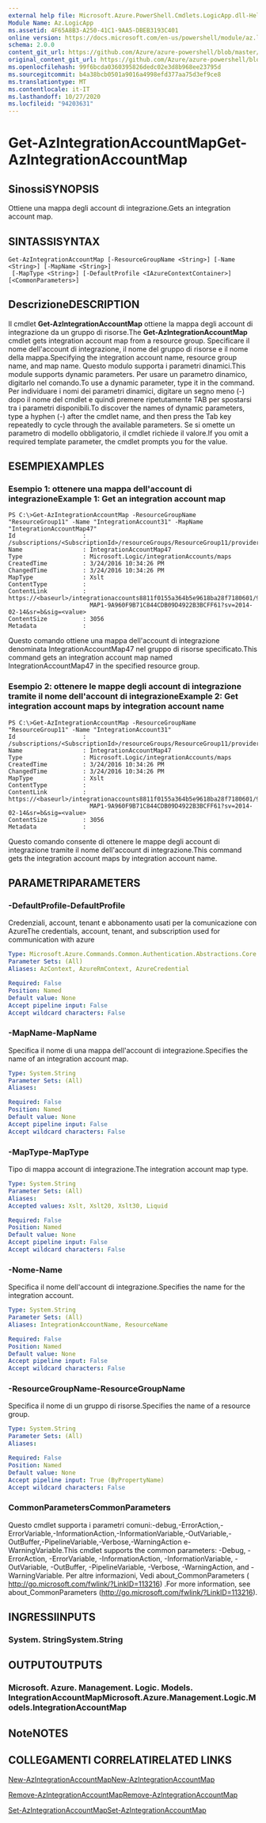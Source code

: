 ```yaml
---
external help file: Microsoft.Azure.PowerShell.Cmdlets.LogicApp.dll-Help.xml
Module Name: Az.LogicApp
ms.assetid: 4F65A8B3-A250-41C1-9AA5-DBEB3193C401
online version: https://docs.microsoft.com/en-us/powershell/module/az.logicapp/get-azintegrationaccountmap
schema: 2.0.0
content_git_url: https://github.com/Azure/azure-powershell/blob/master/src/LogicApp/LogicApp/help/Get-AzIntegrationAccountMap.md
original_content_git_url: https://github.com/Azure/azure-powershell/blob/master/src/LogicApp/LogicApp/help/Get-AzIntegrationAccountMap.md
ms.openlocfilehash: 99f6bcda0360395826dedc02e3d8b968ee23795d
ms.sourcegitcommit: b4a38bcb0501a9016a4998efd377aa75d3ef9ce8
ms.translationtype: MT
ms.contentlocale: it-IT
ms.lasthandoff: 10/27/2020
ms.locfileid: "94203631"
---
```

# <span data-ttu-id="5b872-101">Get-AzIntegrationAccountMap</span><span class="sxs-lookup"><span data-stu-id="5b872-101">Get-AzIntegrationAccountMap</span></span>

## <span data-ttu-id="5b872-102">Sinossi</span><span class="sxs-lookup"><span data-stu-id="5b872-102">SYNOPSIS</span></span>
<span data-ttu-id="5b872-103">Ottiene una mappa degli account di integrazione.</span><span class="sxs-lookup"><span data-stu-id="5b872-103">Gets an integration account map.</span></span>

## <span data-ttu-id="5b872-104">SINTASSI</span><span class="sxs-lookup"><span data-stu-id="5b872-104">SYNTAX</span></span>

```
Get-AzIntegrationAccountMap [-ResourceGroupName <String>] [-Name <String>] [-MapName <String>]
 [-MapType <String>] [-DefaultProfile <IAzureContextContainer>] [<CommonParameters>]
```

## <span data-ttu-id="5b872-105">Descrizione</span><span class="sxs-lookup"><span data-stu-id="5b872-105">DESCRIPTION</span></span>
<span data-ttu-id="5b872-106">Il cmdlet **Get-AzIntegrationAccountMap** ottiene la mappa degli account di integrazione da un gruppo di risorse.</span><span class="sxs-lookup"><span data-stu-id="5b872-106">The **Get-AzIntegrationAccountMap** cmdlet gets integration account map from a resource group.</span></span>
<span data-ttu-id="5b872-107">Specificare il nome dell'account di integrazione, il nome del gruppo di risorse e il nome della mappa.</span><span class="sxs-lookup"><span data-stu-id="5b872-107">Specifying the integration account name, resource group name, and map name.</span></span>
<span data-ttu-id="5b872-108">Questo modulo supporta i parametri dinamici.</span><span class="sxs-lookup"><span data-stu-id="5b872-108">This module supports dynamic parameters.</span></span>
<span data-ttu-id="5b872-109">Per usare un parametro dinamico, digitarlo nel comando.</span><span class="sxs-lookup"><span data-stu-id="5b872-109">To use a dynamic parameter, type it in the command.</span></span>
<span data-ttu-id="5b872-110">Per individuare i nomi dei parametri dinamici, digitare un segno meno (-) dopo il nome del cmdlet e quindi premere ripetutamente TAB per spostarsi tra i parametri disponibili.</span><span class="sxs-lookup"><span data-stu-id="5b872-110">To discover the names of dynamic parameters, type a hyphen (-) after the cmdlet name, and then press the Tab key repeatedly to cycle through the available parameters.</span></span>
<span data-ttu-id="5b872-111">Se si omette un parametro di modello obbligatorio, il cmdlet richiede il valore.</span><span class="sxs-lookup"><span data-stu-id="5b872-111">If you omit a required template parameter, the cmdlet prompts you for the value.</span></span>

## <span data-ttu-id="5b872-112">ESEMPI</span><span class="sxs-lookup"><span data-stu-id="5b872-112">EXAMPLES</span></span>

### <span data-ttu-id="5b872-113">Esempio 1: ottenere una mappa dell'account di integrazione</span><span class="sxs-lookup"><span data-stu-id="5b872-113">Example 1: Get an integration account map</span></span>
```
PS C:\>Get-AzIntegrationAccountMap -ResourceGroupName "ResourceGroup11" -Name "IntegrationAccount31" -MapName "IntegrationAccountMap47"
Id                   : /subscriptions/<SubscriptionId>/resourceGroups/ResourceGroup11/providers/Microsoft.Logic/integrationAccounts/IntegrationAccount31/maps/IntegrationAccountMap47
Name                 : IntegrationAccountMap47
Type                 : Microsoft.Logic/integrationAccounts/maps
CreatedTime          : 3/24/2016 10:34:26 PM
ChangedTime          : 3/24/2016 10:34:26 PM
MapType              : Xslt
ContentType          : 
ContentLink          : https://<baseurl>/integrationaccounts8811f0155a364b5e9618ba28f7180601/99D1E_XSLT_INTEGRATIONACCOUNT
                       MAP1-9A960F9B71C844CDB09D4922B3BCFF61?sv=2014-02-14&sr=b&sig=<value>
ContentSize          : 3056
Metadata             :
```

<span data-ttu-id="5b872-114">Questo comando ottiene una mappa dell'account di integrazione denominata IntegrationAccountMap47 nel gruppo di risorse specificato.</span><span class="sxs-lookup"><span data-stu-id="5b872-114">This command gets an integration account map named IntegrationAccountMap47 in the specified resource group.</span></span>

### <span data-ttu-id="5b872-115">Esempio 2: ottenere le mappe degli account di integrazione tramite il nome dell'account di integrazione</span><span class="sxs-lookup"><span data-stu-id="5b872-115">Example 2: Get integration account maps by integration account name</span></span>
```
PS C:\>Get-AzIntegrationAccountMap -ResourceGroupName "ResourceGroup11" -Name "IntegrationAccount31"
Id                   : /subscriptions/<SubscriptionId>/resourceGroups/ResourceGroup11/providers/Microsoft.Logic/integrationAccounts/IntegrationAccount31/maps/IntegrationAccountMap47
Name                 : IntegrationAccountMap47
Type                 : Microsoft.Logic/integrationAccounts/maps
CreatedTime          : 3/24/2016 10:34:26 PM
ChangedTime          : 3/24/2016 10:34:26 PM
MapType              : Xslt
ContentType          : 
ContentLink          : https://<baseurl>/integrationaccounts8811f0155a364b5e9618ba28f7180601/99D1E_XSLT_INTEGRATIONACCOUNT
                       MAP1-9A960F9B71C844CDB09D4922B3BCFF61?sv=2014-02-14&sr=b&sig=<value>
ContentSize          : 3056
Metadata             :
```

<span data-ttu-id="5b872-116">Questo comando consente di ottenere le mappe degli account di integrazione tramite il nome dell'account di integrazione.</span><span class="sxs-lookup"><span data-stu-id="5b872-116">This command gets the integration account maps by integration account name.</span></span>

## <span data-ttu-id="5b872-117">PARAMETRI</span><span class="sxs-lookup"><span data-stu-id="5b872-117">PARAMETERS</span></span>

### <span data-ttu-id="5b872-118">-DefaultProfile</span><span class="sxs-lookup"><span data-stu-id="5b872-118">-DefaultProfile</span></span>
<span data-ttu-id="5b872-119">Credenziali, account, tenant e abbonamento usati per la comunicazione con Azure</span><span class="sxs-lookup"><span data-stu-id="5b872-119">The credentials, account, tenant, and subscription used for communication with azure</span></span>

```yaml
Type: Microsoft.Azure.Commands.Common.Authentication.Abstractions.Core.IAzureContextContainer
Parameter Sets: (All)
Aliases: AzContext, AzureRmContext, AzureCredential

Required: False
Position: Named
Default value: None
Accept pipeline input: False
Accept wildcard characters: False
```

### <span data-ttu-id="5b872-120">-MapName</span><span class="sxs-lookup"><span data-stu-id="5b872-120">-MapName</span></span>
<span data-ttu-id="5b872-121">Specifica il nome di una mappa dell'account di integrazione.</span><span class="sxs-lookup"><span data-stu-id="5b872-121">Specifies the name of an integration account map.</span></span>

```yaml
Type: System.String
Parameter Sets: (All)
Aliases:

Required: False
Position: Named
Default value: None
Accept pipeline input: False
Accept wildcard characters: False
```

### <span data-ttu-id="5b872-122">-MapType</span><span class="sxs-lookup"><span data-stu-id="5b872-122">-MapType</span></span>
<span data-ttu-id="5b872-123">Tipo di mappa account di integrazione.</span><span class="sxs-lookup"><span data-stu-id="5b872-123">The integration account map type.</span></span>

```yaml
Type: System.String
Parameter Sets: (All)
Aliases:
Accepted values: Xslt, Xslt20, Xslt30, Liquid

Required: False
Position: Named
Default value: None
Accept pipeline input: False
Accept wildcard characters: False
```

### <span data-ttu-id="5b872-124">-Nome</span><span class="sxs-lookup"><span data-stu-id="5b872-124">-Name</span></span>
<span data-ttu-id="5b872-125">Specifica il nome dell'account di integrazione.</span><span class="sxs-lookup"><span data-stu-id="5b872-125">Specifies the name for the integration account.</span></span>

```yaml
Type: System.String
Parameter Sets: (All)
Aliases: IntegrationAccountName, ResourceName

Required: False
Position: Named
Default value: None
Accept pipeline input: False
Accept wildcard characters: False
```

### <span data-ttu-id="5b872-126">-ResourceGroupName</span><span class="sxs-lookup"><span data-stu-id="5b872-126">-ResourceGroupName</span></span>
<span data-ttu-id="5b872-127">Specifica il nome di un gruppo di risorse.</span><span class="sxs-lookup"><span data-stu-id="5b872-127">Specifies the name of a resource group.</span></span>

```yaml
Type: System.String
Parameter Sets: (All)
Aliases:

Required: False
Position: Named
Default value: None
Accept pipeline input: True (ByPropertyName)
Accept wildcard characters: False
```

### <span data-ttu-id="5b872-128">CommonParameters</span><span class="sxs-lookup"><span data-stu-id="5b872-128">CommonParameters</span></span>
<span data-ttu-id="5b872-129">Questo cmdlet supporta i parametri comuni:-debug,-ErrorAction,-ErrorVariable,-InformationAction,-InformationVariable,-OutVariable,-OutBuffer,-PipelineVariable,-Verbose,-WarningAction e-WarningVariable.</span><span class="sxs-lookup"><span data-stu-id="5b872-129">This cmdlet supports the common parameters: -Debug, -ErrorAction, -ErrorVariable, -InformationAction, -InformationVariable, -OutVariable, -OutBuffer, -PipelineVariable, -Verbose, -WarningAction, and -WarningVariable.</span></span> <span data-ttu-id="5b872-130">Per altre informazioni, Vedi about_CommonParameters ( http://go.microsoft.com/fwlink/?LinkID=113216) .</span><span class="sxs-lookup"><span data-stu-id="5b872-130">For more information, see about_CommonParameters (http://go.microsoft.com/fwlink/?LinkID=113216).</span></span>

## <span data-ttu-id="5b872-131">INGRESSI</span><span class="sxs-lookup"><span data-stu-id="5b872-131">INPUTS</span></span>

### <span data-ttu-id="5b872-132">System. String</span><span class="sxs-lookup"><span data-stu-id="5b872-132">System.String</span></span>

## <span data-ttu-id="5b872-133">OUTPUT</span><span class="sxs-lookup"><span data-stu-id="5b872-133">OUTPUTS</span></span>

### <span data-ttu-id="5b872-134">Microsoft. Azure. Management. Logic. Models. IntegrationAccountMap</span><span class="sxs-lookup"><span data-stu-id="5b872-134">Microsoft.Azure.Management.Logic.Models.IntegrationAccountMap</span></span>

## <span data-ttu-id="5b872-135">Note</span><span class="sxs-lookup"><span data-stu-id="5b872-135">NOTES</span></span>

## <span data-ttu-id="5b872-136">COLLEGAMENTI CORRELATI</span><span class="sxs-lookup"><span data-stu-id="5b872-136">RELATED LINKS</span></span>

[<span data-ttu-id="5b872-137">New-AzIntegrationAccountMap</span><span class="sxs-lookup"><span data-stu-id="5b872-137">New-AzIntegrationAccountMap</span></span>](./New-AzIntegrationAccountMap.md)

[<span data-ttu-id="5b872-138">Remove-AzIntegrationAccountMap</span><span class="sxs-lookup"><span data-stu-id="5b872-138">Remove-AzIntegrationAccountMap</span></span>](./Remove-AzIntegrationAccountMap.md)

[<span data-ttu-id="5b872-139">Set-AzIntegrationAccountMap</span><span class="sxs-lookup"><span data-stu-id="5b872-139">Set-AzIntegrationAccountMap</span></span>](./Set-AzIntegrationAccountMap.md)


